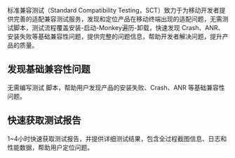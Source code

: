 标准兼容测试（Standard Compatibility Testing，SCT）致力于为移动开发者提供完善的适配兼容测试服务，发现和定位产品在移动终端出现的适配问题，无需测试脚本，测试流程覆盖安装-启动-Monkey遍历-卸载，快速发现 Crash、ANR、安装失败等基础兼容性问题，提供完整的问题信息，帮助开发者解决问题，提升产品的质量。

## 发现基础兼容性问题
无需编写测试 脚本，帮助用户发现产品的安装失败、Crash、ANR 等基础兼容性问题。
## 快速获取测试报告
1~4小时快速获取测试报告，并提供详细测试结果，包含全过程截图信息、日志和性能数据，帮助用户定位问题。

